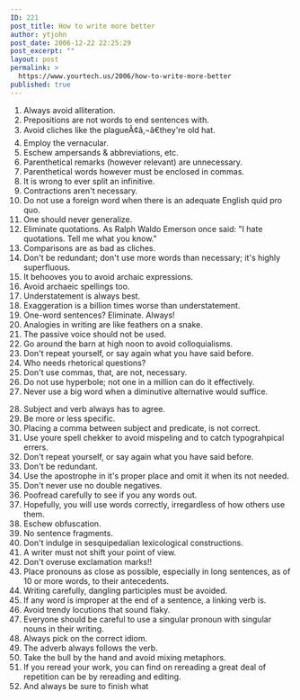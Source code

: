 ```yaml
---
ID: 221
post_title: How to write more better
author: ytjohn
post_date: 2006-12-22 22:25:29
post_excerpt: ""
layout: post
permalink: >
  https://www.yourtech.us/2006/how-to-write-more-better
published: true
---
```

<ol>
<li>Always avoid alliteration.</li>
<li>Prepositions are not words to end sentences with.</li>
<li>Avoid cliches like the plagueÃ¢â‚¬â€they're old hat.</li>
<li>Employ the vernacular.</li>
<li>Eschew ampersands & abbreviations, etc.</li>
<li>Parenthetical remarks (however relevant) are unnecessary.</li>
<li>Parenthetical words however must be enclosed in commas.</li>
<li>It is wrong to ever split an infinitive.</li>
<li>Contractions aren't necessary.</li>
<li>Do not use a foreign word when there is an adequate                                 English quid pro quo.</li>
<li>One should never generalize.</li>
<li>Eliminate quotations. As Ralph Waldo Emerson once                               said: "I hate quotations. Tell me what you know."</li>
<li>Comparisons are as bad as cliches.</li>
<li>Don't be redundant; don't use more words than necessary;                                it's highly superfluous.</li>
<li>It behooves you to avoid archaic expressions.</li>
<li>Avoid archaeic spellings too.</li>
<li>Understatement is always best.</li>
<li>Exaggeration is a billion times worse than understatement.</li>
<li>One-word sentences? Eliminate. Always!</li>
<li>Analogies in writing are like feathers on a snake.</li>
<li>The passive voice should not be used.</li>
<li>Go around the barn at high noon to avoid colloquialisms.</li>
<li>Don't repeat yourself, or say again what you have                               said before.</li>
<li>Who needs rhetorical questions?</li>
<li>Don't use commas, that, are not, necessary.</li>
<li>Do not use hyperbole; not one in a million can do                               it effectively.</li>
<li>Never use a big word when a diminutive alternative                              would suffice.</li>
</ol>

<ol start="28">
<li>Subject and verb always has to agree.</li>
<li>Be more or less specific.</li>
<li>Placing a comma between subject and predicate, is                               not correct.</li>
<li>Use youre spell chekker to avoid mispeling and to                               catch typograhpical errers.</li>
<li>Don't repeat yourself, or say again what you have                               said before.</li>
<li>Don't be redundant.</li>
<li>Use the apostrophe in it's proper place and omit it                                 when its not needed.</li>
<li>Don't never use no double negatives.</li>
<li>Poofread carefully to see if you any words out.</li>
<li>Hopefully, you will use words correctly, irregardless                               of how others use them.</li>
<li>Eschew obfuscation.</li>
<li>No sentence fragments.</li>
<li>Don't indulge in sesquipedalian lexicological constructions.</li>
<li>A writer must not shift your point of view.</li>
<li>Don't overuse exclamation marks!!</li>
<li>Place pronouns as close as possible, especially in                              long sentences, as of 10 or more words, to their antecedents.</li>
<li>Writing carefully, dangling participles must be avoided.</li>
<li>If any word is improper at the end of a sentence,                               a linking verb is.</li>
<li>Avoid trendy locutions that sound flaky.</li>
<li>Everyone should be careful to use a singular pronoun                                    with singular nouns in their writing.</li>
<li>Always pick on the correct idiom.</li>
<li>The adverb always follows the verb.</li>
<li>Take the bull by the hand and avoid mixing metaphors.</li>
<li>If you reread your work, you can find on rereading                                  a great deal of repetition can be by rereading and                              editing.</li>
<li>And always be sure to finish what</li>
</ol>